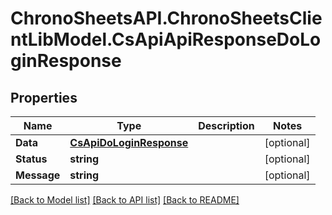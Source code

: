 # ChronoSheetsAPI.ChronoSheetsClientLibModel.CsApiApiResponseDoLoginResponse
## Properties

Name | Type | Description | Notes
------------ | ------------- | ------------- | -------------
**Data** | [**CsApiDoLoginResponse**](CsApiDoLoginResponse.md) |  | [optional] 
**Status** | **string** |  | [optional] 
**Message** | **string** |  | [optional] 

[[Back to Model list]](../README.md#documentation-for-models) [[Back to API list]](../README.md#documentation-for-api-endpoints) [[Back to README]](../README.md)

